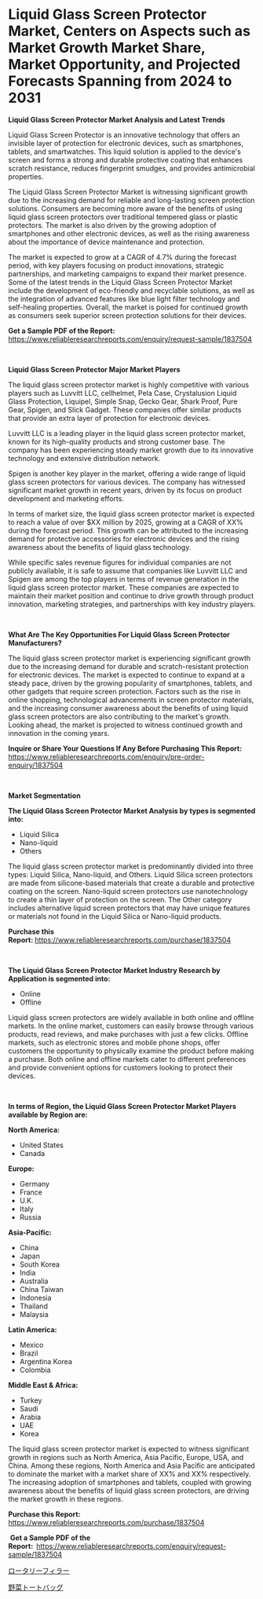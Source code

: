 <p><h1>Liquid Glass Screen Protector Market, Centers on Aspects such as Market Growth Market Share, Market Opportunity, and Projected Forecasts Spanning from 2024 to 2031</h1></p><p><strong>Liquid Glass Screen Protector Market Analysis and Latest Trends</strong></p>
<p><p>Liquid Glass Screen Protector is an innovative technology that offers an invisible layer of protection for electronic devices, such as smartphones, tablets, and smartwatches. This liquid solution is applied to the device's screen and forms a strong and durable protective coating that enhances scratch resistance, reduces fingerprint smudges, and provides antimicrobial properties.</p><p>The Liquid Glass Screen Protector Market is witnessing significant growth due to the increasing demand for reliable and long-lasting screen protection solutions. Consumers are becoming more aware of the benefits of using liquid glass screen protectors over traditional tempered glass or plastic protectors. The market is also driven by the growing adoption of smartphones and other electronic devices, as well as the rising awareness about the importance of device maintenance and protection.</p><p>The market is expected to grow at a CAGR of 4.7% during the forecast period, with key players focusing on product innovations, strategic partnerships, and marketing campaigns to expand their market presence. Some of the latest trends in the Liquid Glass Screen Protector Market include the development of eco-friendly and recyclable solutions, as well as the integration of advanced features like blue light filter technology and self-healing properties. Overall, the market is poised for continued growth as consumers seek superior screen protection solutions for their devices.</p></p>
<p><strong>Get a Sample PDF of the Report:&nbsp;</strong> <a href="https://www.reliableresearchreports.com/enquiry/request-sample/1837504">https://www.reliableresearchreports.com/enquiry/request-sample/1837504</a></p>
<p>&nbsp;</p>
<p><strong>Liquid Glass Screen Protector Major Market Players</strong></p>
<p><p>The liquid glass screen protector market is highly competitive with various players such as Luvvitt LLC, cellhelmet, Pela Case, Crystalusion Liquid Glass Protection, Liquipel, Simple Snap, Gecko Gear, Shark Proof, Pure Gear, Spigen, and Slick Gadget. These companies offer similar products that provide an extra layer of protection for electronic devices.</p><p>Luvvitt LLC is a leading player in the liquid glass screen protector market, known for its high-quality products and strong customer base. The company has been experiencing steady market growth due to its innovative technology and extensive distribution network.</p><p>Spigen is another key player in the market, offering a wide range of liquid glass screen protectors for various devices. The company has witnessed significant market growth in recent years, driven by its focus on product development and marketing efforts.</p><p>In terms of market size, the liquid glass screen protector market is expected to reach a value of over $XX million by 2025, growing at a CAGR of XX% during the forecast period. This growth can be attributed to the increasing demand for protective accessories for electronic devices and the rising awareness about the benefits of liquid glass technology.</p><p>While specific sales revenue figures for individual companies are not publicly available, it is safe to assume that companies like Luvvitt LLC and Spigen are among the top players in terms of revenue generation in the liquid glass screen protector market. These companies are expected to maintain their market position and continue to drive growth through product innovation, marketing strategies, and partnerships with key industry players.</p></p>
<p>&nbsp;</p>
<p><strong>What Are The Key Opportunities For Liquid Glass Screen Protector Manufacturers?</strong></p>
<p><p>The liquid glass screen protector market is experiencing significant growth due to the increasing demand for durable and scratch-resistant protection for electronic devices. The market is expected to continue to expand at a steady pace, driven by the growing popularity of smartphones, tablets, and other gadgets that require screen protection. Factors such as the rise in online shopping, technological advancements in screen protector materials, and the increasing consumer awareness about the benefits of using liquid glass screen protectors are also contributing to the market's growth. Looking ahead, the market is projected to witness continued growth and innovation in the coming years.</p></p>
<p><strong>Inquire or Share Your Questions If Any Before Purchasing This Report:</strong> <a href="https://www.reliableresearchreports.com/enquiry/pre-order-enquiry/1837504">https://www.reliableresearchreports.com/enquiry/pre-order-enquiry/1837504</a></p>
<p>&nbsp;</p>
<p><strong>Market Segmentation</strong></p>
<p><strong>The Liquid Glass Screen Protector Market Analysis by types is segmented into:</strong></p>
<p><ul><li>Liquid Silica</li><li>Nano-liquid</li><li>Others</li></ul></p>
<p><p>The liquid glass screen protector market is predominantly divided into three types: Liquid Silica, Nano-liquid, and Others. Liquid Silica screen protectors are made from silicone-based materials that create a durable and protective coating on the screen. Nano-liquid screen protectors use nanotechnology to create a thin layer of protection on the screen. The Other category includes alternative liquid screen protectors that may have unique features or materials not found in the Liquid Silica or Nano-liquid products.</p></p>
<p><strong>Purchase this Report:&nbsp;</strong><a href="https://www.reliableresearchreports.com/purchase/1837504">https://www.reliableresearchreports.com/purchase/1837504</a></p>
<p>&nbsp;</p>
<p><strong>The Liquid Glass Screen Protector Market Industry Research by Application is segmented into:</strong></p>
<p><ul><li>Online</li><li>Offline</li></ul></p>
<p><p>Liquid glass screen protectors are widely available in both online and offline markets. In the online market, customers can easily browse through various products, read reviews, and make purchases with just a few clicks. Offline markets, such as electronic stores and mobile phone shops, offer customers the opportunity to physically examine the product before making a purchase. Both online and offline markets cater to different preferences and provide convenient options for customers looking to protect their devices.</p></p>
<p>&nbsp;</p>
<p><strong>In terms of Region, the Liquid Glass Screen Protector Market Players available by Region are:</strong></p>
<p>
    <p> <strong> North America: </strong>
        <ul>
            <li>United States</li>
            <li>Canada</li>
        </ul>
        </p> 
    <p> <strong> Europe: </strong>
        <ul>
            <li>Germany</li>
            <li>France</li>
            <li>U.K.</li>
            <li>Italy</li>
            <li>Russia</li>
        </ul>
        </p> 
    <p> <strong> Asia-Pacific: </strong>
        <ul>
            <li>China</li>
            <li>Japan</li>
            <li>South Korea</li>
            <li>India</li>
            <li>Australia</li>
            <li>China Taiwan</li>
            <li>Indonesia</li>
            <li>Thailand</li>
            <li>Malaysia</li>
        </ul>
        </p> 
    <p> <strong> Latin America: </strong>
        <ul>
            <li>Mexico</li>
            <li>Brazil</li>
            <li>Argentina Korea</li>
            <li>Colombia</li>
        </ul>
        </p> 
    <p> <strong> Middle East & Africa: </strong>
        <ul>
            <li>Turkey</li>
            <li>Saudi</li>
            <li>Arabia</li>
            <li>UAE</li>
            <li>Korea</li>
        </ul>
    </p>
    </p>
<p><p>The liquid glass screen protector market is expected to witness significant growth in regions such as North America, Asia Pacific, Europe, USA, and China. Among these regions, North America and Asia Pacific are anticipated to dominate the market with a market share of XX% and XX% respectively. The increasing adoption of smartphones and tablets, coupled with growing awareness about the benefits of liquid glass screen protectors, are driving the market growth in these regions.</p></p>
<p><strong>Purchase this Report: </strong><a href="https://www.reliableresearchreports.com/purchase/1837504">https://www.reliableresearchreports.com/purchase/1837504</a></p>
<p>&nbsp;<strong>Get a Sample PDF of the Report:&nbsp;&nbsp;</strong><a href="https://www.reliableresearchreports.com/enquiry/request-sample/1837504">https://www.reliableresearchreports.com/enquiry/request-sample/1837504</a></p>
<p><strong></strong></p>
<p><p><a href="https://github.com/KaydenJohns1964/Market-Research-Report-List-1/blob/main/71436315977.md">ロータリーフィラー</a></p><p><a href="https://github.com/marbadji/Market-Research-Report-List-1/blob/main/82688575976.md">野菜トートバッグ</a></p></p>